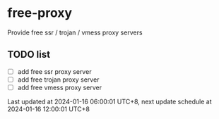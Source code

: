 
# free-proxy
Provide free ssr / trojan / vmess proxy servers


## TODO list
- [ ] add free ssr proxy server
- [ ] add free trojan proxy server
- [ ] add free vmess proxy server

Last updated at 2024-01-16 06:00:01 UTC+8, next update schedule at 2024-01-16 12:00:01 UTC+8

